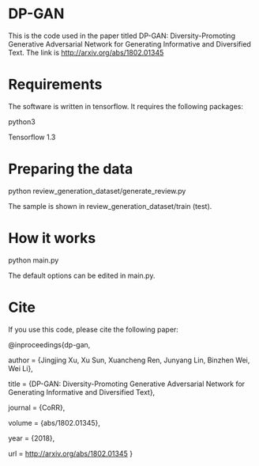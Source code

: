 # DP-GAN

This is the code used in the paper titled DP-GAN: Diversity-Promoting Generative Adversarial Network for Generating Informative and Diversified Text. The link is http://arxiv.org/abs/1802.01345


# Requirements
The software is written in tensorflow. It requires the following packages:

python3

Tensorflow 1.3

# Preparing the data

python review_generation_dataset/generate_review.py

The sample is shown in review_generation_dataset/train (test).

# How it works

python main.py

The default options can be edited in main.py.
 
 
# Cite

If you use this code, please cite the following paper:

@inproceedings{dp-gan,

author = {Jingjing Xu, Xu Sun, Xuancheng Ren, Junyang Lin, Binzhen Wei, Wei Li},

title = {DP-GAN: Diversity-Promoting Generative Adversarial Network for
  Generating Informative and Diversified Text},

journal = {CoRR},

volume = {abs/1802.01345},

year = {2018},

url = 
http://arxiv.org/abs/1802.01345
}


